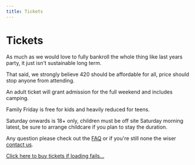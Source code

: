 ```yaml
---
title: Tickets
---
```


# Tickets

As much as we would love to fully bankroll the whole thing like last years party, it just isn't sustainable long term.

That said, we strongly believe 420 should be affordable for all, price should stop anyone from attending.

An adult ticket will grant admission for the full weekend and includes camping.

Family Friday is free for kids and heavily reduced for teens.

Saturday onwards is 18+ only, children must be off site Saturday morning latest, be sure to arrange childcare if you plan to stay the duration.

Any question please check out the [FAQ](/faq) or if you're still none the wiser [contact us](https://www.tickettailor.com/promoter/contact-form/420).

<!-- Ticket Tailor Widget. Paste this into your website where you want the widget to appear. Do not change the code or the widget may not work properly. -->
<div class="tt-widget">
    <div class="tt-widget-fallback">
        <a href="https://www.tickettailor.com/checkout/new-session/id/6337678/chk/14cc/?ref=website_ticket_widget" target="_blank">Click here to buy tickets if loading fails...</a>
    </div>
    <component is="script"
        async="true"
        src="https://cdn.tickettailor.com/js/widgets/min/widget.js"
        data-url="https://www.tickettailor.com/checkout/new-session/id/6337678/chk/14cc/?ref=website_ticket_widget"
        data-inline-minimal="true"
        data-inline-show-logo="false"
        data-inline-bg-fill="false"
        data-inline-inherit-ref-from-url-param=""
        data-inline-ref="website_ticket_widget">
    </component>
</div><!-- End of Ticket Tailor Widget -->
